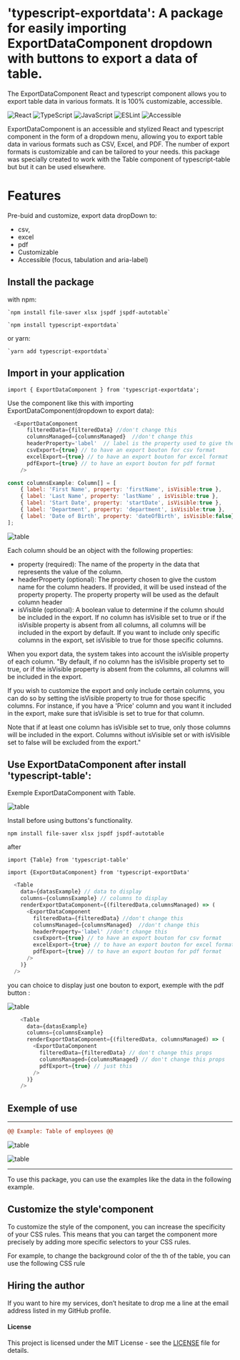 # 'typescript-exportdata': A package for easily importing ExportDataComponent dropdown with buttons to export a data of table.

The ExportDataComponent React and typescript component allows you to export table data in various formats. It is 100% customizable, accessible.

![React](https://img.shields.io/badge/React-v18.2.0-61DAFB?logo=react)
![TypeScript](https://img.shields.io/badge/TypeScript-5.0.4-3178C6?logo=typescript)
![JavaScript](https://img.shields.io/badge/JavaScript-ES6-F7DF1E?logo=javascript)
![ESLint](https://img.shields.io/badge/ESLint-v8.38.0-4B32C3?logo=eslint)
![Accessible](https://img.shields.io/badge/Accessible-Yes-677e11?logo=accessible)

ExportDataComponent is an accessible and stylized React and typescript component in the form of a dropdown menu, allowing you to export table data in various formats such as CSV, Excel, and PDF. The number of export formats is customizable and can be tailored to your needs.
this package was specially created to work with the Table component of typescript-table but but it can be used elsewhere.

# Features

  Pre-buid and customize, export data dropDown to:
  - csv, 
  - excel
  - pdf 
  - Customizable
  - Accessible (focus, tabulation and aria-label)

## Install the package 
with npm:

    `npm install file-saver xlsx jspdf jspdf-autotable`

    `npm install typescript-exportdata`

or yarn:

    `yarn add typescript-exportdata`

## Import in your application

  `import { ExportDataComponent } from 'typescript-exportdata';`

Use the component like this with importing ExportDataComponent(dropdown to export data):

```js
  <ExportDataComponent
      filteredData={filteredData} //don't change this
      columnsManaged={columnsManaged}  //don't change this
      headerProperty='label'  // label is the property used to give the custom name for the column headers
      csvExport={true} // to have an export bouton for csv format
      excelExport={true} // to have an export bouton for excel format
      pdfExport={true} // to have an export bouton for pdf format
    />
```

```js
const columnsExample: Column[] = [
    { label: 'First Name', property: 'firstName', isVisible:true },
    { label: 'Last Name', property: 'lastName' , isVisible:true },
    { label: 'Start Date', property: 'startDate', isVisible:true },
    { label: 'Department', property: 'department', isVisible:true },
    { label: 'Date of Birth', property: 'dateOfBirth', isVisible:false}  //isVisible: false to make the data of this column hidden
];
```

![table](./exportData.png "example with export buttons")

Each column should be an object with the following properties:

  - property (required): The name of the property in the data that represents the value of the column.
  - headerProperty (optional): The property chosen to give the custom name for the column headers. If provided, it will be used instead of the property property.  The property property will be used as the default column header
  - isVisible (optional): A boolean value to determine if the column should be included in the export. If no column has isVisible set to true or if the isVisible property is absent from all columns, all columns will be included in the export by default. If you want to include only specific columns in the export, set isVisible to true for those specific columns.

When you export data, the system takes into account the isVisible property of each column. "By default, if no column has the isVisible property set to true, or if the isVisible property is absent from the columns, all columns will be included in the export.

If you wish to customize the export and only include certain columns, you can do so by setting the isVisible property to true for those specific columns. For instance, if you have a 'Price' column and you want it included in the export, make sure that isVisible is set to true for that column.

Note that if at least one column has isVisible set to true, only those columns will be included in the export. Columns without isVisible set or with isVisible set to false will be excluded from the export."

## Use ExportDataComponent after install 'typescript-table': 

Exemple ExportDataComponent with Table.

![table](./dropdownExport.png "example with export buttons")

Install before using buttons's functionality.

`npm install file-saver xlsx jspdf jspdf-autotable`

after

  `import {Table} from 'typescript-table'`

  `import {ExportDataComponent} from 'typescript-exportData'`

```js
  <Table
    data={datasExample} // data to display
    columns={columnsExample} // columns to display
    renderExportDataComponent={(filteredData,columnsManaged) => (
      <ExportDataComponent
        filteredData={filteredData} //don't change this
        columnsManaged={columnsManaged}  //don't change this
        headerProperty='label' //don't change this
        csvExport={true} // to have an export bouton for csv format
        excelExport={true} // to have an export bouton for excel format
        pdfExport={true} // to have an export bouton for pdf format
      />
    )}
  />
```

you can choice to display just one bouton to export, exemple with the pdf button :

![table](./exportJustOne.png "example with one button")

```js
    <Table
      data={datasExample}
      columns={columnsExample}
      renderExportDataComponent={(filteredData, columnsManaged) => (
        <ExportDataComponent
          filteredData={filteredData} // don't change this props
          columnsManaged={columnsManaged} // don't change this props
          pdfExport={true} // just this
        />
      )}
    />
```

## Exemple of use
****************************************************************************************************************

```diff	
@@ Example: Table of employees @@
```

![table](./imgTable1.png "example of table")

![table](./typeData1.png "example of table")

****************************************************************************************************************

To use this package, you can use the examples like the data in the following example.

## Customize the style'component

To customize the style of the component, you can increase the specificity of your CSS rules. This means that you can target the component more precisely by adding more specific selectors to your CSS rules.

For example, to change the background color of the th of the table, you can use the following CSS rule

## Hiring the author
If you want to hire my services, don’t hesitate to drop me a line at the email address listed in my GitHub profile.

#### License

This project is licensed under the MIT License - see the [LICENSE]((https://github.com/palacioscaroline/typescript-table/blob/master/LICENSE).) file for details.





